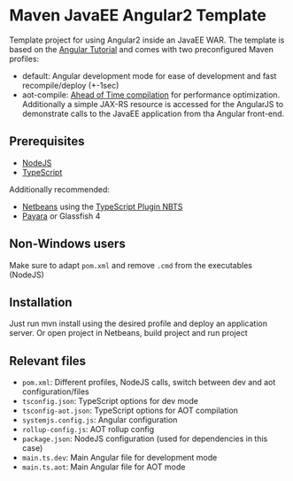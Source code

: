 # Maven JavaEE Angular2 Template
Template project for using Angular2 inside an JavaEE WAR. The template is based on the 
[Angular Tutorial](https://angular.io/docs/ts/latest/tutorial/) and comes with two preconfigured Maven profiles:
* default: Angular development mode for ease of development and fast recompile/deploy (+-1sec)
* aot-compile: [Ahead of Time compilation](https://angular.io/docs/ts/latest/cookbook/aot-compiler.html) for performance 
optimization.
Additionally a simple JAX-RS resource is accessed for the AngularJS to demonstrate calls to the JavaEE application from tha Angular
front-end.

## Prerequisites

* [NodeJS](https://nodejs.org/)
* [TypeScript](https://www.typescriptlang.org)

Additionally recommended:

* [Netbeans](https://netbeans.org) using the [TypeScript Plugin NBTS](https://github.com/Everlaw/nbts)
* [Payara](http://www.payara.fish) or Glassfish 4

## Non-Windows users

Make sure to adapt `pom.xml` and remove `.cmd` from the executables (NodeJS)

## Installation

Just run mvn install using the desired profile and deploy an application server. Or open project in Netbeans, build project 
and run project

## Relevant files
* `pom.xml`: Different profiles, NodeJS calls, switch between dev and aot configuration/files
* `tsconfig.json`: TypeScript options for dev mode
* `tsconfig-aot.json`: TypeScript options for AOT compilation
* `systemjs.config.js`: Angular configuration
* `rollup-config.js`: AOT rollup config
* `package.json`: NodeJS configuration (used for dependencies in this case)
* `main.ts.dev`: Main Angular file for development mode
* `main.ts.aot`: Main Angular file for AOT mode


